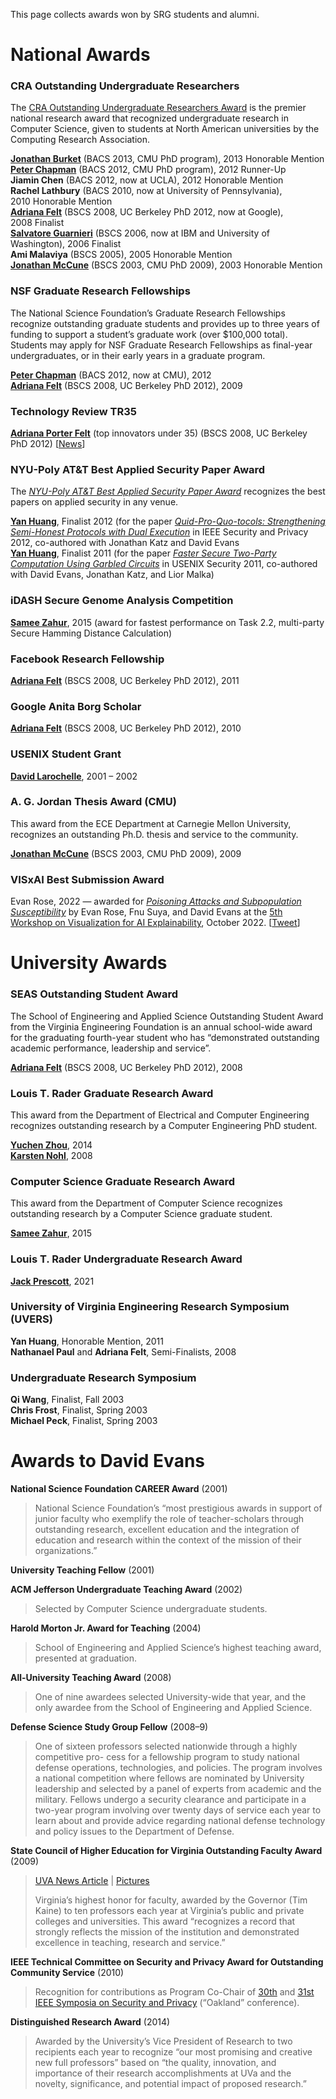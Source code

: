 This page collects awards won by SRG students and alumni.

# National Awards

### CRA Outstanding Undergraduate Researchers

The <a href="//www.cra.org/awards/undergrad/">CRA Outstanding Undergraduate Researchers Award</a> is the premier national research award that recognized undergraduate research in Computer Science, given to students at North American universities by the Computing Research Association.

<div class="hanging"><a href="//jburket.com/"><b>Jonathan Burket</b></a> (BACS 2013, CMU PhD program), 2013&nbsp;Honorable Mention</div>
<div class="hanging"><A href="//www.cs.virginia.edu/~pmc8p/"><b>Peter Chapman</b></a> (BACS 2012, CMU PhD program), 2012&nbsp;Runner-Up</div>
<div class="hanging"><b>Jiamin Chen</b> (BACS 2012, now at UCLA), 2012 Honorable Mention</div>
<div class="hanging"><b>Rachel Lathbury</b> (BACS 2010, now at University of Pennsylvania), 2010&nbsp;Honorable&nbsp;Mention</div>
<div class="hanging"><a href="//www.cs.berkeley.edu/~afelt/"><b>Adriana Felt</b></a> (BSCS 2008, UC Berkeley PhD 2012, now at Google), 2008&nbsp;Finalist</div>
<div class="hanging"><a href="//sammyg.org/"><b>Salvatore Guarnieri</b></a> (BSCS 2006, now at IBM and University of Washington), 2006&nbsp;Finalist</div>
<div class="hanging"><b>Ami Malaviya</b> (BSCS 2005), 2005&nbsp;Honorable&nbsp;Mention</div>
<div class="hanging"><a href="//www.ece.cmu.edu/~jmmccune/"><b>Jonathan McCune</b></a> (BSCS 2003, CMU PhD 2009), 2003&nbsp;Honorable&nbsp;Mention</div>


### NSF Graduate Research Fellowships

The National Science Foundation&#8217;s Graduate Research Fellowships recognize outstanding graduate students and provides up to three years of funding to support a student&#8217;s graduate work (over $100,000 total).  Students may apply for NSF Graduate Research Fellowships as final-year undergraduates, or in their early years in a graduate program.


<A href="//www.cs.virginia.edu/~pmc8p/"><b>Peter Chapman</b></a> (BACS 2012, now at CMU), 2012<br />
<a href="//www.cs.berkeley.edu/~afelt/"><b>Adriana Felt</b></a> (BSCS 2008, UC Berkeley PhD 2012), 2009

### Technology Review TR35

<a href="https://www.technologyreview.com/lists/innovators-under-35/2017/visionary/adrienne-felt/"><b>Adriana Porter Felt</b></a> (top innovators under 35) (BSCS 2008, UC Berkeley PhD 2012) [<a href="2017/alumna-turned-internet-security-expert-listed-among-nations-top-young-innovators.html">News</a>]

### NYU-Poly AT&amp;T Best Applied Security Paper Award

The <a href="//www.poly.edu/csaw2011/csaw-research"><em>NYU-Poly AT&amp;T Best Applied Security Paper Award</em></a> recognizes the best papers on applied security in any venue.

<div class="hanging"><b><a href="//www.cs.virginia.edu/~yh8h/">Yan Huang</a></b>, Finalist 2012 (for the paper <a href="//www.cs.virginia.edu/~evans/pubs/oakland2012/"><em>Quid-Pro-Quo-tocols: Strengthening Semi-Honest Protocols with Dual Execution</em></a> in IEEE Security and Privacy 2012, co-authored with Jonathan Katz and David Evans</div>
<div class="hanging"><b><a href="//www.cs.virginia.edu/~yh8h/">Yan Huang</a></b>, Finalist 2011 (for the paper <a href="//www.cs.virginia.edu/~evans/pubs/usenix2011/"><em>Faster Secure Two-Party Computation Using Garbled Circuits</em></a> in USENIX Security 2011, co-authored with David Evans, Jonathan Katz, and Lior Malka)</div>

### iDASH Secure Genome Analysis Competition

<div class="hanging">
<a href="https://www.cs.virginia.edu/~sza4uq/"><b>Samee Zahur</b></a>, 2015 (award for fastest performance on Task 2.2, multi-party Secure Hamming Distance Calculation)
</div>

### Facebook Research Fellowship

<a href="//www.cs.berkeley.edu/~afelt/"><b>Adriana Felt</b></a> (BSCS 2008, UC Berkeley PhD 2012), 2011

### Google Anita Borg Scholar

<a href="//www.cs.berkeley.edu/~afelt/"><b>Adriana Felt</b></a> (BSCS 2008, UC Berkeley PhD 2012), 2010

### USENIX Student Grant

<a href="//blogs.law.harvard.edu/dlarochelle/"><b>David Larochelle</b></a>, 2001 &ndash; 2002

### A. G. Jordan Thesis Award (CMU)

This award from the ECE Department at Carnegie Mellon University, recognizes an outstanding Ph.D. thesis and service to the community.

<a href="//www.ece.cmu.edu/~jmmccune/"><b>Jonathan McCune</b></a> (BSCS 2003, CMU PhD 2009), 2009

### VISxAI Best Submission Award

Evan Rose, 2022 &mdash; awarded for <a href="https://uvasrg.github.io/poisoning/"><em>Poisoning Attacks and Subpopulation Susceptibility</em></a> by Evan Rose, Fnu Suya, and David Evans at the <a href="https://visxai.io/">5th Workshop on Visualization for AI Explainability</a>, October 2022. [<a href="https://twitter.com/VISxAI/status/1582117943889969153">Tweet</a>]


# University Awards

### SEAS Outstanding Student Award

The School of Engineering and Applied Science Outstanding Student Award from the Virginia Engineering Foundation is an annual school-wide award for the graduating fourth-year student who has “demonstrated outstanding academic performance, leadership and service”.

<a href="//www.cs.berkeley.edu/~afelt/"><b>Adriana Felt</b></a> (BSCS 2008, UC Berkeley PhD 2012), 2008

### Louis T. Rader Graduate Research Award

This award from the Department of Electrical and Computer Engineering recognizes outstanding research by a Computer Engineering PhD student.


<a href="//chromium.cs.virginia.edu/"><b>Yuchen Zhou</b></a>, 2014  
<a href="//www.cs.virginia.edu/~kn5f/"><b>Karsten Nohl</b></a>, 2008  

### Computer Science Graduate Research Award

This award from the Department of Computer Science recognizes outstanding research by a Computer Science graduate student.

<a href="https://www.cs.virginia.edu/~sza4uq/"><b>Samee Zahur</b></a>, 2015


### Louis T. Rader Undergraduate Research Award

<a href="https://engineering.virginia.edu/2021-cs-louis-t-rader-undergraduate-research-award-winner-jack-prescott"><b>Jack Prescott</b></a>, 2021

### University of Virginia Engineering Research Symposium (UVERS)

<B>Yan Huang</b>, Honorable Mention, 2011  
<b>Nathanael Paul</b> and <b>Adriana Felt</b>, Semi-Finalists, 2008  

### Undergraduate Research Symposium

<b>Qi Wang</b>, Finalist, Fall 2003  
<B>Chris Frost</b>, Finalist, Spring 2003  
<b>Michael Peck</b>, Finalist, Spring 2003

# Awards to David Evans

<b>National Science Foundation CAREER Award</b> (2001)
<blockquote><p>
National Science Foundation’s “most prestigious awards in support of junior faculty who exemplify the role of teacher-scholars through outstanding research, excellent education and the integration of education and research within the context of the mission of their organizations.”
</p></blockquote>

<p><b>University Teaching Fellow</b> (2001)</p>
<p><b>ACM Jefferson Undergraduate Teaching Award</b> (2002)</p>
<blockquote><p>
Selected by Computer Science undergraduate students.
</p></blockquote>
<p><b>Harold Morton Jr. Award for Teaching</b> (2004)</p>
<blockquote><p>
School of Engineering and Applied Science’s highest teaching award, presented at graduation.
</p></blockquote>
<p><b>All-University Teaching Award</b> (2008)</p>
<blockquote><p>
One of nine awardees selected University-wide that year, and the only awardee from the School of Engineering and Applied Science.
</p></blockquote>
<p><b>Defense Science Study Group Fellow</b> (2008–9)</p>
<blockquote><p>
One of sixteen professors selected nationwide through a highly competitive pro- cess for a fellowship program to study national defense operations, technologies, and policies. The program involves a national competition where fellows are nominated by University leadership and selected by a panel of experts from academic and the military. Fellows undergo a security clearance and participate in a two-year program involving over twenty days of service each year to learn about and provide advice regarding national defense technology and policy issues to the Department of Defense.
</p></blockquote>
<p><b>State Council of Higher Education for Virginia Outstanding Faculty Award</b> (2009)</p>
<blockquote><p>
<a href="https://news.virginia.edu/content/uva-computer-scientist-david-evans-wins-statewide-outstanding-faculty-award">UVA News Article</a> | <a href="//www.cs.virginia.edu/~evans/pictures/2009-02-19-ofa/">Pictures</a></p>
<p>
Virginia’s highest honor for faculty, awarded by the Governor (Tim Kaine) to ten professors each year at Virginia’s public and private colleges and universities. This award “recognizes a record that strongly reflects the mission of the institution and demonstrated excellence in teaching, research and service.”
</p></blockquote>
<p><b>IEEE Technical Committee on Security and Privacy Award for Outstanding Community Service</b> (2010)</p>
<blockquote><p>
Recognition for contributions as Program Co-Chair of <a href="//oakland09.cs.virginia.edu/">30th</a> and <a href="//oakland31.cs.virginia.edu/">31st IEEE Symposia on Security and Privacy</a> (&#8220;Oakland&#8221; conference).
</p></blockquote>
<p><b>Distinguished Research Award</b> (2014)</p>
<blockquote><p>
Awarded by the University’s Vice President of Research to two recipients each year to recognize “our most promising and creative new full professors” based on “the quality, innovation, and importance of their research accomplishments at UVa and the novelty, significance, and potential impact of proposed research.”
</p></blockquote>
